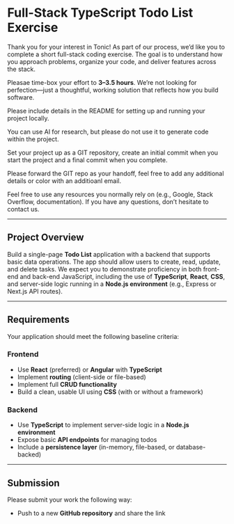 # Full-Stack TypeScript Todo List Exercise

Thank you for your interest in Tonic! As part of our process, we’d like you to complete a short full-stack coding exercise. The goal is to understand how you approach problems, organize your code, and deliver features across the stack.

Pleasae time-box your effort to **3–3.5 hours**. We’re not looking for perfection—just a thoughtful, working solution that reflects how you build software.

Please include details in the README for setting up and running your project locally.


You can use AI for research, but please do not use it to generate code within the project.


Set your project up as a GIT repository, create an initial commit when you start the project and a final commit when you complete.


Please forward the GIT repo as your handoff, feel free to add any additional details or color with an additioanl email. 



Feel free to use any resources you normally rely on (e.g., Google, Stack Overflow, documentation). 
If you have any questions, don’t hesitate to contact us.

---

## Project Overview

Build a single-page **Todo List** application with a backend that supports basic data operations. The app should allow users to create, read, update, and delete tasks. We expect you to demonstrate proficiency in both front-end and back-end JavaScript, including the use of **TypeScript**, **React**, **CSS**, and server-side logic running in a **Node.js environment** (e.g., Express or Next.js API routes).

---

## Requirements

Your application should meet the following baseline criteria:

### Frontend

- Use **React** (preferred) or **Angular** with **TypeScript**
- Implement **routing** (client-side or file-based)
- Implement full **CRUD functionality**
- Build a clean, usable UI using **CSS** (with or without a framework)

### Backend

- Use **TypeScript** to implement server-side logic in a **Node.js environment**
- Expose basic **API endpoints** for managing todos
- Include a **persistence layer** (in-memory, file-based, or database-backed)

---

## Submission

Please submit your work the following way:

- Push to a new **GitHub repository** and share the link
